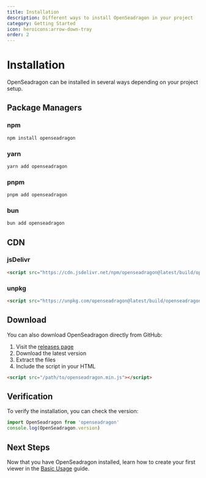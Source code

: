 ```yaml
---
title: Installation
description: Different ways to install OpenSeadragon in your project
category: Getting Started
icon: heroicons:arrow-down-tray
order: 2
---
```


# Installation

OpenSeadragon can be installed in several ways depending on your project setup.

## Package Managers

### npm

```bash
npm install openseadragon
```

### yarn

```bash
yarn add openseadragon
```

### pnpm

```bash
pnpm add openseadragon
```

### bun

```bash
bun add openseadragon
```

## CDN

### jsDelivr

```html
<script src="https://cdn.jsdelivr.net/npm/openseadragon@latest/build/openseadragon/openseadragon.min.js"></script>
```

### unpkg

```html
<script src="https://unpkg.com/openseadragon@latest/build/openseadragon/openseadragon.min.js"></script>
```

## Download

You can also download OpenSeadragon directly from GitHub:

1. Visit the [releases page](https://github.com/openseadragon/openseadragon/releases)
2. Download the latest version
3. Extract the files
4. Include the script in your HTML

```html
<script src="/path/to/openseadragon.min.js"></script>
```

## Verification

To verify the installation, you can check the version:

```javascript
import OpenSeadragon from 'openseadragon'
console.log(OpenSeadragon.version)
```

## Next Steps

Now that you have OpenSeadragon installed, learn how to create your first viewer in the [Basic Usage](/docs/basic-usage) guide.
